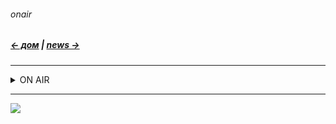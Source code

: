 ###### onair
##### [← дом](!0SB.md#osb)  |  [news →](News.md#news)    

***
<details><summary> ON AIR </summary><blockquote>

<details><summary> Сказки у Камина </summary><blockquote>

А. Талалакин. На пороге. 
<iframe src="https://audiomack.com/embed/song/atalalakin/na-poroge" scrolling="no" width="100%" height="252" scrollbars="no" frameborder="0"></iframe>

Шекспир. 8 Сонетов.  
<iframe src="https://audiomack.com/embed/song/atalalakin/8sonetov" scrolling="no" width="100%" height="252" scrollbars="no" frameborder="0"></iframe>


</blockquote></details>

<details><summary> Песни </summary><blockquote>

А. Талалакин. А в Москве выпал снег...   
<iframe src="https://audiomack.com/embed/song/atalalakin/snow0" scrolling="no" width="100%" height="252" scrollbars="no" frameborder="0"></iframe>


</blockquote></details>
</blockquote></details>

***

![](https://telegra.ph/file/977758b621710766139ad.jpg)
